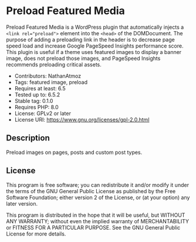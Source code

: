 # Preload Featured Media

Preload Featured Media is a WordPress plugin that automatically injects a `<link rel="preload">` element into the `<head>` of the DOMDocument. The purpose of adding a preloading link in the header is to decrease page speed load and increase Google PageSpeed Insights performance score. This plugin is useful if a theme uses featured images to display a banner image, does not preload those images, and PageSpeed Insights recommends preloading critical assets.

* Contributors: NathanAtmoz
* Tags: featured image, preload
* Requires at least: 6.5
* Tested up to: 6.5.2
* Stable tag: 0.1.0
* Requires PHP: 8.0
* License: GPLv2 or later
* License URI: https://www.gnu.org/licenses/gpl-2.0.html

## Description

Preload images on pages, posts and custom post types.

## License

This program is free software; you can redistribute it and/or modify it under the terms of the GNU General Public License as published by the Free Software Foundation; either version 2 of the License, or (at your option) any later version.

This program is distributed in the hope that it will be useful, but WITHOUT ANY WARRANTY; without even the implied warranty of MERCHANTABILITY or FITNESS FOR A PARTICULAR PURPOSE.  See the GNU General Public License for more details.